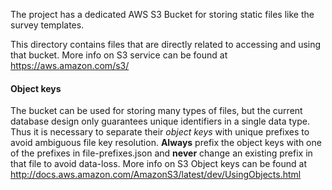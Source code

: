 The project has a dedicated AWS S3 Bucket for storing static files like the survey templates.

This directory contains files that are directly related to accessing and using that bucket.
More info on S3 service can be found at https://aws.amazon.com/s3/

#### Object keys
The bucket can be used for storing many types of files, but the current database design only
guarantees unique identifiers in a single data type. Thus it is necessary to separate their *object keys*
with unique prefixes to avoid ambiguous file key resolution. **Always** prefix the object keys with
one of the prefixes in file-prefixes.json and **never** change an existing prefix in that file to
avoid data-loss. More info on S3 Object keys can be found at http://docs.aws.amazon.com/AmazonS3/latest/dev/UsingObjects.html
